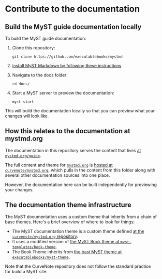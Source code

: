 # Contribute to the documentation

## Build the MyST guide documentation locally

To build the MyST guide documentation:

1. Clone this repository:

   ```
   git clone https://github.com/executablebooks/mystmd
   ```
2. [Install MyST Markdown by following these instructions](https://mystmd.org/guide/quickstart)
3. Navigate to the docs folder:

   ```
   cd docs/
   ```
4. Start a MyST server to preview the documentation:

   ```
   myst start
   ```

This will build the documentation locally so that you can preview what your changes will look like.


## How this relates to the documentation at mystmd.org

The documentation in this repository serves the content that lives [at `mystmd.org/guide`](https://mystmd.org/guide).

The full content and theme for [`mystmd.org`](https://mystmd.org) is [hosted at `curvenote/mystmd.org`](https://github.com/curvenote/mystmd.org), which pulls in the content from this folder along with several other documentation sources into one place.

However, the documentation here can be built independently for previewing your changes.


## The documentation theme infrastructure

The MyST documentation uses a custom theme that inherits from a chain of base themes.
Here's a brief overview of where to look for things:

- The MyST documentation theme is a custom theme defined [at the `curvenote/mystmd.org` repository](https://github.com/curvenote/mystmd.org).
- It uses a modified version of [the MyST Book theme at `myst-templates/book-theme`](https://github.com/myst-templates/book-theme).
- The Book Theme inherits from [the bast MyST theme at `executablebooks/myst-theme`](https://github.com/executablebooks/myst-theme).

Note that the CurveNote repository does not follow the standard practice for build a MyST site.
